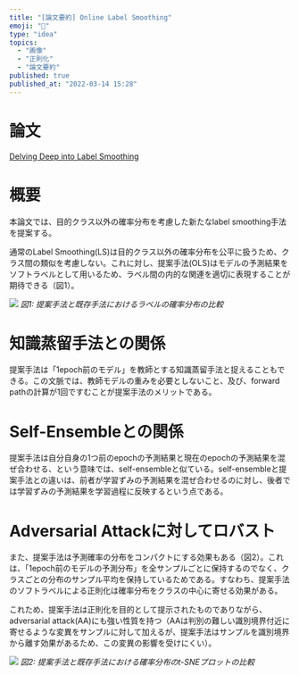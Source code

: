 ```yaml
---
title: "[論文要約] Online Label Smoothing"
emoji: "🐷"
type: "idea"
topics:
  - "画像"
  - "正則化"
  - "論文要約"
published: true
published_at: "2022-03-14 15:28"
---
```


# 論文

[Delving Deep into Label Smoothing](https://arxiv.org/abs/2011.12562)

# 概要

本論文では、目的クラス以外の確率分布を考慮した新たなlabel smoothing手法を提案する。

通常のLabel Smoothing(LS)は目的クラス以外の確率分布を公平に扱うため、クラス間の類似を考慮しない。これに対し、提案手法(OLS)はモデルの予測結果をソフトラベルとして用いるため、ラベル間の内的な関連を適切に表現することが期待できる（図1）。

![](https://storage.googleapis.com/zenn-user-upload/3ff64b6dac89-20220314.png)
*図1: 提案手法と既存手法におけるラベルの確率分布の比較*

# 知識蒸留手法との関係

提案手法は「1epoch前のモデル」を教師とする知識蒸留手法と捉えることもできる。この文脈では、教師モデルの重みを必要としないこと、及び、forward pathの計算が1回ですむことが提案手法のメリットである。

# Self-Ensembleとの関係

提案手法は自分自身の1つ前のepochの予測結果と現在のepochの予測結果を混ぜ合わせる、という意味では、self-ensembleと似ている。self-ensembleと提案手法との違いは、前者が学習ずみの予測結果を混ぜ合わせるのに対し、後者では学習ずみの予測結果を学習過程に反映するという点である。

# Adversarial Attackに対してロバスト

また、提案手法は予測確率の分布をコンパクトにする効果もある（図2）。これは、「1epoch前のモデルの予測分布」を全サンプルごとに保持するのでなく、クラスごとの分布のサンプル平均を保持しているためである。すなわち、提案手法のソフトラベルによる正則化は確率分布をクラスの中心に寄せる効果がある。

これため、提案手法は正則化を目的として提示されたものでありながら、adversarial attack(AA)にも強い性質を持つ（AAは判別の難しい識別境界付近に寄せるような変異をサンプルに対して加えるが、提案手法はサンプルを識別境界から離す効果があるため、この変異の影響を受けにくい）。

![](https://storage.googleapis.com/zenn-user-upload/3b61169a93c0-20220314.png)
*図2: 提案手法と既存手法における確率分布のt-SNEプロットの比較*